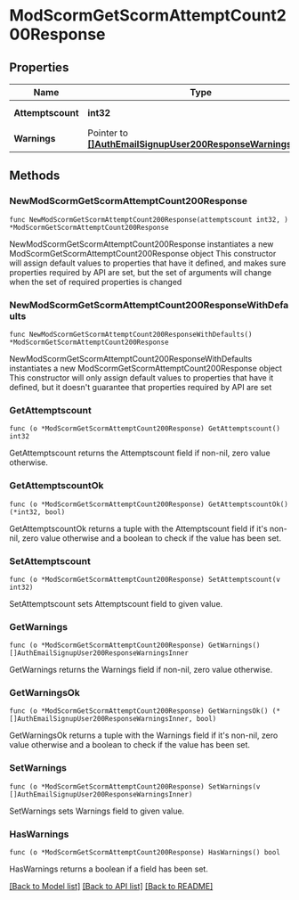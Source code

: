 # ModScormGetScormAttemptCount200Response

## Properties

Name | Type | Description | Notes
------------ | ------------- | ------------- | -------------
**Attemptscount** | **int32** | Attempts count | [default to null]
**Warnings** | Pointer to [**[]AuthEmailSignupUser200ResponseWarningsInner**](AuthEmailSignupUser200ResponseWarningsInner.md) |  | [optional] 

## Methods

### NewModScormGetScormAttemptCount200Response

`func NewModScormGetScormAttemptCount200Response(attemptscount int32, ) *ModScormGetScormAttemptCount200Response`

NewModScormGetScormAttemptCount200Response instantiates a new ModScormGetScormAttemptCount200Response object
This constructor will assign default values to properties that have it defined,
and makes sure properties required by API are set, but the set of arguments
will change when the set of required properties is changed

### NewModScormGetScormAttemptCount200ResponseWithDefaults

`func NewModScormGetScormAttemptCount200ResponseWithDefaults() *ModScormGetScormAttemptCount200Response`

NewModScormGetScormAttemptCount200ResponseWithDefaults instantiates a new ModScormGetScormAttemptCount200Response object
This constructor will only assign default values to properties that have it defined,
but it doesn't guarantee that properties required by API are set

### GetAttemptscount

`func (o *ModScormGetScormAttemptCount200Response) GetAttemptscount() int32`

GetAttemptscount returns the Attemptscount field if non-nil, zero value otherwise.

### GetAttemptscountOk

`func (o *ModScormGetScormAttemptCount200Response) GetAttemptscountOk() (*int32, bool)`

GetAttemptscountOk returns a tuple with the Attemptscount field if it's non-nil, zero value otherwise
and a boolean to check if the value has been set.

### SetAttemptscount

`func (o *ModScormGetScormAttemptCount200Response) SetAttemptscount(v int32)`

SetAttemptscount sets Attemptscount field to given value.


### GetWarnings

`func (o *ModScormGetScormAttemptCount200Response) GetWarnings() []AuthEmailSignupUser200ResponseWarningsInner`

GetWarnings returns the Warnings field if non-nil, zero value otherwise.

### GetWarningsOk

`func (o *ModScormGetScormAttemptCount200Response) GetWarningsOk() (*[]AuthEmailSignupUser200ResponseWarningsInner, bool)`

GetWarningsOk returns a tuple with the Warnings field if it's non-nil, zero value otherwise
and a boolean to check if the value has been set.

### SetWarnings

`func (o *ModScormGetScormAttemptCount200Response) SetWarnings(v []AuthEmailSignupUser200ResponseWarningsInner)`

SetWarnings sets Warnings field to given value.

### HasWarnings

`func (o *ModScormGetScormAttemptCount200Response) HasWarnings() bool`

HasWarnings returns a boolean if a field has been set.


[[Back to Model list]](../README.md#documentation-for-models) [[Back to API list]](../README.md#documentation-for-api-endpoints) [[Back to README]](../README.md)


